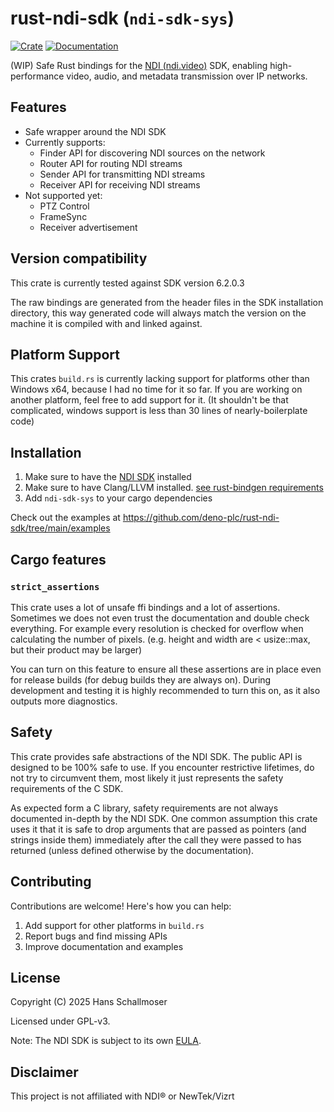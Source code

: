 # rust-ndi-sdk (`ndi-sdk-sys`)

[![Crate](https://img.shields.io/crates/v/ndi-sdk-sys.svg)](https://crates.io/crates/ndi-sdk-sys)
[![Documentation](https://docs.rs/ndi-sdk-sys/badge.svg)](https://docs.rs/ndi-sdk-sys)

(WIP) Safe Rust bindings for the [NDI (ndi.video)](https://ndi.video/) SDK,
enabling high-performance video, audio, and metadata transmission over IP
networks.

## Features

- Safe wrapper around the NDI SDK
- Currently supports:
  - Finder API for discovering NDI sources on the network
  - Router API for routing NDI streams
  - Sender API for transmitting NDI streams
  - Receiver API for receiving NDI streams
- Not supported yet:
  - PTZ Control
  - FrameSync
  - Receiver advertisement

## Version compatibility

This crate is currently tested against SDK version 6.2.0.3

The raw bindings are generated from the header files in the SDK installation
directory, this way generated code will always match the version on the machine
it is compiled with and linked against.

## Platform Support

This crates `build.rs` is currently lacking support for platforms other than
Windows x64, because I had no time for it so far. If you are working on another
platform, feel free to add support for it. (It shouldn't be that complicated,
windows support is less than 30 lines of nearly-boilerplate code)

## Installation

1. Make sure to have the [NDI SDK](https://ndi.video/for-developers/#ndi-sdk)
   installed
2. Make sure to have Clang/LLVM installed.
   [see rust-bindgen requirements](https://rust-lang.github.io/rust-bindgen/requirements.html)
3. Add `ndi-sdk-sys` to your cargo dependencies

Check out the examples at
https://github.com/deno-plc/rust-ndi-sdk/tree/main/examples

## Cargo features

### `strict_assertions`

This crate uses a lot of unsafe ffi bindings and a lot of assertions. Sometimes
we does not even trust the documentation and double check everything. For
example every resolution is checked for overflow when calculating the number of
pixels. (e.g. height and width are < usize::max, but their product may be
larger)

You can turn on this feature to ensure all these assertions are in place even
for release builds (for debug builds they are always on). During development and
testing it is highly recommended to turn this on, as it also outputs more
diagnostics.

## Safety

This crate provides safe abstractions of the NDI SDK. The public API is designed
to be 100% safe to use. If you encounter restrictive lifetimes, do not try to
circumvent them, most likely it just represents the safety requirements of the C
SDK.

As expected form a C library, safety requirements are not always documented
in-depth by the NDI SDK. One common assumption this crate uses it that it is
safe to drop arguments that are passed as pointers (and strings inside them)
immediately after the call they were passed to has returned (unless defined
otherwise by the documentation).

## Contributing

Contributions are welcome! Here's how you can help:

1. Add support for other platforms in `build.rs`
2. Report bugs and find missing APIs
3. Improve documentation and examples

## License

Copyright (C) 2025 Hans Schallmoser

Licensed under GPL-v3.

Note: The NDI SDK is subject to its own
[EULA](https://ndi.video/for-developers/#ndi-sdk).

## Disclaimer

This project is not affiliated with NDI® or NewTek/Vizrt
